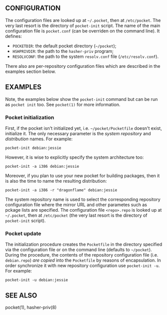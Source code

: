 
CONFIGURATION
-------------

The configuration files are looked up at `~/.pocket`, then at
`/etc/pocket`. The very last resort is the directory of `pocket-init`
script. The name of the main configuration file is `pocket.conf` (can
be overriden on the command line). It defines:

  * `POCKETDIR`:
    the default pocket directory (`~/pocket`);
  * `HSHPRIVDIR`:
    the path to the `hasher-priv` program;
  * `RESOLVCONF`:
    the path to the system `resolv.conf` file (`/etc/resolv.conf`).
    
There also are per-repository configuration files which are described
in the examples section below.


EXAMPLES
--------

Note, the examples below show the `pocket-init` command but can
be run as `pocket init` too. See `pocket(1)` for more information.

### Pocket initialization

First, if the pocket isn't initialized yet, i.e. `~/pocket/Pocketfile`
doesn't exist, initialize it. The only necessary parameter is the
*system repository* and *distribution* names. For example:

    pocket-init debian:jessie

However, it is wise to explicitly specify the system architecture
too:

    pocket-init -a i386 debian:jessie

Moreover, if you plan to use your new pocket for building packages,
then it is also the time to name the resulting distribution:

    pocket-init -a i386 -r "dragonflame" debian:jessie

The system repository name is used to select the corresponding
repository configuration file where the mirror URL and other
parametes such as pckage lists are specified. The configuration
file `<repo>.repo` is looked up at `~/.pocket`, then at
`/etc/pocket` (the very last resort is the directory of
`pocket-init` script).


### Pocket update

The initialization procedure creates the `Pocketfile` in the directory
specified via the configuration file or on the command line (defaults
to `~/pocket`). During the procedure, the contents of the repository
configuration file (i.e. `debian.repo`) *are copied* into the
`Pocketfile` by reasons of encapsulation. In order synchronize it
with new repository configuration use `pocket-init -u`. For example:

    pocket-init -u debian:jessie


SEE ALSO
--------

pocket(1), hasher-priv(8)
